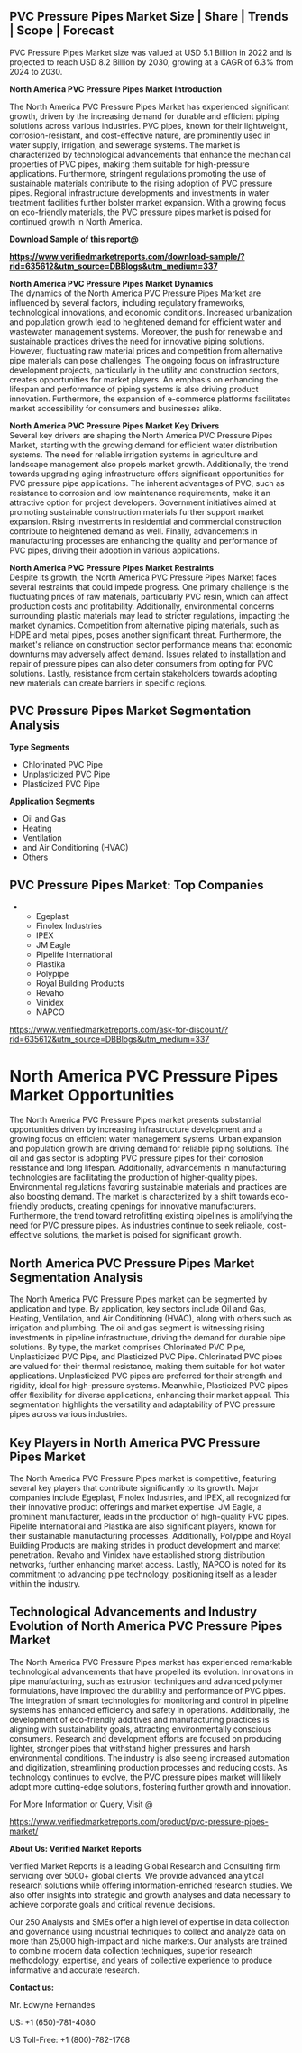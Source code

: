<h2>PVC Pressure Pipes Market Size | Share | Trends | Scope | Forecast</h2>
<p>PVC Pressure Pipes Market size was valued at USD 5.1 Billion in 2022 and is projected to reach USD 8.2 Billion by 2030, growing at a CAGR of 6.3% from 2024 to 2030.</p>
<p><strong>North America PVC Pressure Pipes Market Introduction</strong></p>
<p>The North America PVC Pressure Pipes Market has experienced significant growth, driven by the increasing demand for durable and efficient piping solutions across various industries. PVC pipes, known for their lightweight, corrosion-resistant, and cost-effective nature, are prominently used in water supply, irrigation, and sewerage systems. The market is characterized by technological advancements that enhance the mechanical properties of PVC pipes, making them suitable for high-pressure applications. Furthermore, stringent regulations promoting the use of sustainable materials contribute to the rising adoption of PVC pressure pipes. Regional infrastructure developments and investments in water treatment facilities further bolster market expansion. With a growing focus on eco-friendly materials, the PVC pressure pipes market is poised for continued growth in North America.</p>
<p><strong>Download Sample of this report@</strong></p>
<p><strong><a href="https://www.verifiedmarketreports.com/download-sample/?rid=635612&amp;utm_source=DBBlogs&amp;utm_medium=337">https://www.verifiedmarketreports.com/download-sample/?rid=635612&amp;utm_source=DBBlogs&amp;utm_medium=337</a>&nbsp;</strong></p>
<p><strong>North America PVC Pressure Pipes Market Dynamics</strong><br /> The dynamics of the North America PVC Pressure Pipes Market are influenced by several factors, including regulatory frameworks, technological innovations, and economic conditions. Increased urbanization and population growth lead to heightened demand for efficient water and wastewater management systems. Moreover, the push for renewable and sustainable practices drives the need for innovative piping solutions. However, fluctuating raw material prices and competition from alternative pipe materials can pose challenges. The ongoing focus on infrastructure development projects, particularly in the utility and construction sectors, creates opportunities for market players. An emphasis on enhancing the lifespan and performance of piping systems is also driving product innovation. Furthermore, the expansion of e-commerce platforms facilitates market accessibility for consumers and businesses alike.</p>
<p><strong>North America PVC Pressure Pipes Market Key Drivers</strong><br /> Several key drivers are shaping the North America PVC Pressure Pipes Market, starting with the growing demand for efficient water distribution systems. The need for reliable irrigation systems in agriculture and landscape management also propels market growth. Additionally, the trend towards upgrading aging infrastructure offers significant opportunities for PVC pressure pipe applications. The inherent advantages of PVC, such as resistance to corrosion and low maintenance requirements, make it an attractive option for project developers. Government initiatives aimed at promoting sustainable construction materials further support market expansion. Rising investments in residential and commercial construction contribute to heightened demand as well. Finally, advancements in manufacturing processes are enhancing the quality and performance of PVC pipes, driving their adoption in various applications.</p>
<p><strong>North America PVC Pressure Pipes Market Restraints</strong><br /> Despite its growth, the North America PVC Pressure Pipes Market faces several restraints that could impede progress. One primary challenge is the fluctuating prices of raw materials, particularly PVC resin, which can affect production costs and profitability. Additionally, environmental concerns surrounding plastic materials may lead to stricter regulations, impacting the market dynamics. Competition from alternative piping materials, such as HDPE and metal pipes, poses another significant threat. Furthermore, the market's reliance on construction sector performance means that economic downturns may adversely affect demand. Issues related to installation and repair of pressure pipes can also deter consumers from opting for PVC solutions. Lastly, resistance from certain stakeholders towards adopting new materials can create barriers in specific regions.</p>
<h2>PVC Pressure Pipes Market Segmentation Analysis</h2>
<p><strong>Type Segments</strong></p>
<ul>
<li>Chlorinated PVC Pipe</li>
<li>Unplasticized PVC Pipe</li>
<li>Plasticized PVC Pipe</li>
</ul>
<p><strong>Application Segments</strong></p>
<ul>
<li>Oil and Gas</li>
<li>Heating</li>
<li>Ventilation</li>
<li>and Air Conditioning (HVAC)</li>
<li>Others</li>
</ul>
<h2>PVC Pressure Pipes Market: Top Companies</h2>
<ul>
<li>
<ul>
<li>Egeplast</li>
<li>Finolex Industries</li>
<li>IPEX</li>
<li>JM Eagle</li>
<li>Pipelife International</li>
<li>Plastika</li>
<li>Polypipe</li>
<li>Royal Building Products</li>
<li>Revaho</li>
<li>Vinidex</li>
<li>NAPCO</li>
</ul>
</li>
</ul>
<p><a href="https://www.verifiedmarketreports.com/ask-for-discount/?rid=635612&amp;utm_source=DBBlogs&amp;utm_medium=337">https://www.verifiedmarketreports.com/ask-for-discount/?rid=635612&amp;utm_source=DBBlogs&amp;utm_medium=337</a></p>
<h1>North America PVC Pressure Pipes Market Opportunities</h1>
<p>The North America PVC Pressure Pipes market presents substantial opportunities driven by increasing infrastructure development and a growing focus on efficient water management systems. Urban expansion and population growth are driving demand for reliable piping solutions. The oil and gas sector is adopting PVC pressure pipes for their corrosion resistance and long lifespan. Additionally, advancements in manufacturing technologies are facilitating the production of higher-quality pipes. Environmental regulations favoring sustainable materials and practices are also boosting demand. The market is characterized by a shift towards eco-friendly products, creating openings for innovative manufacturers. Furthermore, the trend toward retrofitting existing pipelines is amplifying the need for PVC pressure pipes. As industries continue to seek reliable, cost-effective solutions, the market is poised for significant growth.</p>
<h2>North America PVC Pressure Pipes Market Segmentation Analysis</h2>
<p>The North America PVC Pressure Pipes market can be segmented by application and type. By application, key sectors include Oil and Gas, Heating, Ventilation, and Air Conditioning (HVAC), along with others such as irrigation and plumbing. The oil and gas segment is witnessing rising investments in pipeline infrastructure, driving the demand for durable pipe solutions. By type, the market comprises Chlorinated PVC Pipe, Unplasticized PVC Pipe, and Plasticized PVC Pipe. Chlorinated PVC pipes are valued for their thermal resistance, making them suitable for hot water applications. Unplasticized PVC pipes are preferred for their strength and rigidity, ideal for high-pressure systems. Meanwhile, Plasticized PVC pipes offer flexibility for diverse applications, enhancing their market appeal. This segmentation highlights the versatility and adaptability of PVC pressure pipes across various industries.</p>
<h2>Key Players in North America PVC Pressure Pipes Market</h2>
<p>The North America PVC Pressure Pipes market is competitive, featuring several key players that contribute significantly to its growth. Major companies include Egeplast, Finolex Industries, and IPEX, all recognized for their innovative product offerings and market expertise. JM Eagle, a prominent manufacturer, leads in the production of high-quality PVC pipes. Pipelife International and Plastika are also significant players, known for their sustainable manufacturing processes. Additionally, Polypipe and Royal Building Products are making strides in product development and market penetration. Revaho and Vinidex have established strong distribution networks, further enhancing market access. Lastly, NAPCO is noted for its commitment to advancing pipe technology, positioning itself as a leader within the industry.</p>
<h2>Technological Advancements and Industry Evolution of North America PVC Pressure Pipes Market</h2>
<p>The North America PVC Pressure Pipes market has experienced remarkable technological advancements that have propelled its evolution. Innovations in pipe manufacturing, such as extrusion techniques and advanced polymer formulations, have improved the durability and performance of PVC pipes. The integration of smart technologies for monitoring and control in pipeline systems has enhanced efficiency and safety in operations. Additionally, the development of eco-friendly additives and manufacturing practices is aligning with sustainability goals, attracting environmentally conscious consumers. Research and development efforts are focused on producing lighter, stronger pipes that withstand higher pressures and harsh environmental conditions. The industry is also seeing increased automation and digitization, streamlining production processes and reducing costs. As technology continues to evolve, the PVC pressure pipes market will likely adopt more cutting-edge solutions, fostering further growth and innovation.</p>
<p>For More Information or Query, Visit @</p>
<p><a href="https://www.verifiedmarketreports.com/product/pvc-pressure-pipes-market/" target="_blank">https://www.verifiedmarketreports.com/product/pvc-pressure-pipes-market/</a></p>
<div class="article-main__content" data-test-id="publishing-text-block">
<p><strong><span class="font-[700]">About Us: Verified Market Reports</span></strong></p>
</div>
<div class="article-main__content" data-test-id="publishing-text-block">
<p><span class="">Verified Market Reports is a leading Global Research and Consulting firm servicing over 5000+ global clients. We provide advanced analytical research solutions while offering information-enriched research studies. We also offer insights into strategic and growth analyses and data necessary to achieve corporate goals and critical revenue decisions.</span></p>
</div>
<div class="article-main__content" data-test-id="publishing-text-block">
<p><span class="">Our 250 Analysts and SMEs offer a high level of expertise in data collection and governance using industrial techniques to collect and analyze data on more than 25,000 high-impact and niche markets. Our analysts are trained to combine modern data collection techniques, superior research methodology, expertise, and years of collective experience to produce informative and accurate research.</span></p>
</div>
<div class="article-main__content" data-test-id="publishing-text-block">
<p><strong><span class="font-[700]">Contact us:</span></strong></p>
</div>
<div class="article-main__content" data-test-id="publishing-text-block">
<p><span class="">Mr. Edwyne Fernandes</span></p>
</div>
<div class="article-main__content" data-test-id="publishing-text-block">
<p><span class="">US: +1 (650)-781-4080</span></p>
</div>
<div class="article-main__content" data-test-id="publishing-text-block">
<p><span class="">US Toll-Free: +1 (800)-782-1768</span></p>
</div>
